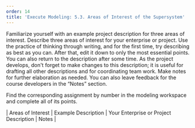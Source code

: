 ```yaml
---
order: 14
title: 'Execute Modeling: 5.3. Areas of Interest of the Supersystem'
---
```


Familiarize yourself with an example project description for three areas of interest. Describe three areas of interest for your enterprise or project. Use the practice of thinking through writing, and for the first time, try describing as best as you can. After that, edit it down to only the most essential points. You can also return to the description after some time. As the project develops, don't forget to make changes to this description; it is useful for drafting all other descriptions and for coordinating team work. Make notes for further elaboration as needed. You can also leave feedback for the course developers in the “Notes” section.

Find the corresponding assignment by number in the modeling workspace and complete all of its points.

| Areas of Interest | Example Description | Your Enterprise or Project Description | Notes |